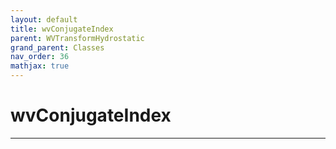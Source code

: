 ```yaml
---
layout: default
title: wvConjugateIndex
parent: WVTransformHydrostatic
grand_parent: Classes
nav_order: 36
mathjax: true
---
```


#  wvConjugateIndex




---

